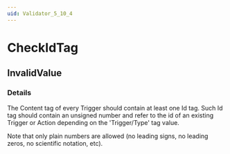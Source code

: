 ```yaml
---
uid: Validator_5_10_4
---
```


# CheckIdTag

## InvalidValue

<!-- Description, Properties, ... sections are auto-generated. -->
<!-- REPLACE ME AUTO-GENERATION -->

### Details

The Content tag of every Trigger should contain at least one Id tag.
Such Id tag should contain an unsigned number and refer to the id of an existing Trigger or Action depending on the 'Trigger/Type' tag value.

Note that only plain numbers are allowed (no leading signs, no leading zeros, no scientific notation, etc).

<!-- Uncomment to add example code -->
<!--### Example code-->
